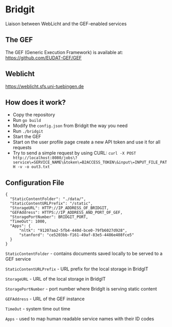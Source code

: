 Bridgit
=======

Liaison between WebLicht and the GEF-enabled services

The GEF
--------
The GEF (Generic Execution Framework) is available at: https://github.com/EUDAT-GEF/GEF

Weblicht
--------
https://weblicht.sfs.uni-tuebingen.de

How does it work?
-----------------
- Copy the repository
- Run `go build`
- Modify the `config.json` from Bridgit the way you need
- Run `./bridgit`
- Start the GEF
- Start on the user profile page create a new API token and use it for all requests
- Try to send a simple request by using CURL: `curl -X POST http://localhost:8080/jobs\?service\=SERVICE_NAME\&token\=B2ACCESS_TOKEN\&input\=INPUT_FILE_PATH -v -o out3.txt`

Configuration File
------------------
~~~~
{
  "StaticContentFolder": "./data/",
  "StaticContentURLPrefix": "/static",
  "StorageURL": HTTP://IP_ADDRESS_OF_BRIDGIT,
  "GEFAddress": HTTPS://IP_ADDRESS_AND_PORT_OF_GEF,
  "StoragePortNumber": BRIDGIT_PORT,
  "TimeOut": 1000,
  "Apps": {
      "nltk": "91207aa2-5fb4-440d-bce0-79fb6027d928",
      "stanford": "ce5203bb-f161-49af-83e5-4486e408fce5"
  }
}
~~~~

`StaticContentFolder` - contains documents saved locally to be served to a GEF service

`StaticContentURLPrefix` - URL prefix for the local storage in BridgIT

`StorageURL` - URL of the local storage in BridgIT

`StoragePortNumber` - port number where BridgIt is serving static content

`GEFAddress` - URL of the GEF instance

`TimeOut` - system time out time

`Apps` - used to map human readable service names with their ID codes